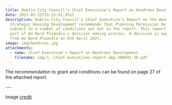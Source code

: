 ```yaml
---
title: Dublin City Council's Chief Executive's Report on Hendrons Development
date: 2021-02-22T15:22:51.951Z
description: Dublin City Council's Chief Executive's Report on the Hendrons
  Strategic Housing Development recommends that Planning Permission be granted
  subject to a number of conditions set out in the report. This report will form
  part of An Bord Pleanála's decision making process. A decision is expected
  from An Bord Pleanála on 6th April 2021.
image: img/hendrons.jpg
attachments:
  - name: Chief Executive's Report on Hendrons Development
    filename: img/1.-chief-executives-report-abp-308841-20.pdf
---
```

The recommendation to grant and conditions can be found on page 27 of the attached report.

\---

Image [credit](https://geograph.org.uk/p/1896745)